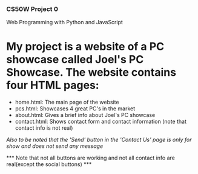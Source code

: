### CS50W Project 0
Web Programming with Python and JavaScript

# My project is a website of a PC showcase called Joel's PC Showcase. The website contains four HTML pages:
- home.html: The main page of the website
- pcs.html: Showcases 4 great PC's in the market
- about.html: Gives a brief info about Joel's PC showcase
- contact.html: Shows contact form and contact information (note that contact info is not real)

*Also to be noted that the 'Send' button in the 'Contact Us' page is only for show and does not send any message*

*** Note that not all buttons are working and not all contact info are real(except the social buttons) ***
